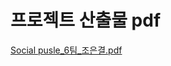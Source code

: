 # 프로젝트 산출물 pdf
[Social pusle_6팀_조은결.pdf](https://github.com/user-attachments/files/18368302/Social.pusle_6._.pdf)
